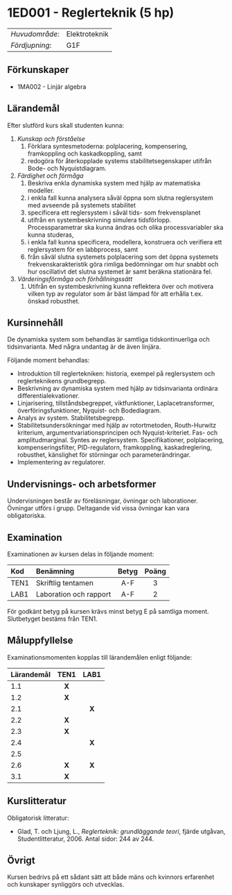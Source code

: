 # 1ED001 - Reglerteknik  (5 hp)

|     |     |
| --- | --- | 
| *Huvudområde*: | Elektroteknik | 
| *Fördjupning*: | G1F | 

## Förkunskaper

- 1MA002 - Linjär algebra

## Lärandemål

Efter slutförd kurs skall studenten kunna:

1. *Kunskap och förståelse*
    1. Förklara syntesmetoderna: polplacering, kompensering, framkoppling och kaskadkoppling, samt
    2. redogöra för återkopplade systems stabilitetsegenskaper utifrån Bode- och Nyquistdiagram.
2. *Färdighet och förmåga*
    1. Beskriva enkla dynamiska system med hjälp av matematiska modeller.
    2. i enkla fall kunna analysera såväl öppna som slutna reglersystem med avseende på systemets stabilitet
    3. specificera ett reglersystem i såväl tids- som frekvensplanet
    4. utifrån en systembeskrivning simulera tidsförlopp. Processparametrar ska kunna ändras och olika processvariabler ska kunna studeras,
    5. i enkla fall kunna specificera, modellera, konstruera och verifiera ett reglersystem för en labbprocess, samt
    6. från såväl slutna systemets polplacering som det öppna systemets frekvenskarakteristik göra rimliga bedömningar om hur snabbt och hur oscillativt det slutna systemet är samt beräkna stationära fel.
3. *Värderingsförmåga och förhållningssätt*
    1. Utifrån en systembeskrivning kunna reflektera över och motivera vilken typ av regulator som är bäst lämpad för att erhålla t.ex. önskad robusthet.

## Kursinnehåll

De dynamiska system som behandlas är samtliga tidskontinuerliga och tidsinvarianta. Med några undantag är de även linjära.

Följande moment behandlas:

- Introduktion till reglertekniken: historia, exempel på reglersystem och reglerteknikens grundbegrepp.
- Beskrivning av dynamiska system med hjälp av tidsinvarianta ordinära differentialekvationer.
- Linjarisering, tillståndsbegreppet, viktfunktioner, Laplacetransformer, överföringsfunktioner, Nyquist- och Bodediagram.
- Analys av system. Stabilitetsbegrepp.
- Stabilitetsundersökningar med hjälp av rotortmetoden, Routh-Hurwitz kriterium, argumentvariationsprincipen och Nyquist-kriteriet. Fas- och amplitudmarginal. Syntes av reglersystem. Specifikationer, polplacering, kompenseringsfilter, PID-regulatorn, framkoppling, kaskadreglering, robusthet, känslighet för störningar och parameterändringar.
- Implementering av regulatorer.

## Undervisnings- och arbetsformer

Undervisningen består av föreläsningar, övningar och laborationer. Övningar utförs i grupp. Deltagande vid vissa övningar kan vara obligatoriska.

## Examination

Examinationen av kursen delas in följande moment:

| Kod  | Benämning              | Betyg | Poäng |  
| :--- | :--------------------  | :---: | :---: |  
| TEN1 | Skriftlig tentamen     | A-F   | 3     |  
| LAB1 | Laboration och rapport | A-F   | 2     |  

För godkänt betyg på kursen krävs minst betyg E på samtliga moment. Slutbetyget bestäms från TEN1.

## Måluppfyllelse

Examinationsmomenten kopplas till lärandemålen enligt följande:

| Lärandemål | TEN1  | LAB1  |
| :--------- | :---: | :---: |
| 1.1        | **X** |       |
| 1.2        | **X** |       |
| 2.1        |       | **X** |
| 2.2        | **X** |       |
| 2.3        | **X** |       |
| 2.4        |       | **X** |
| 2.5        |       |       |
| 2.6        | **X** | **X** |
| 3.1        | **X** |       |

## Kurslitteratur

Obligatorisk litteratur:

- Glad, T. och Ljung, L., *Reglerteknik: grundläggande teori*, fjärde utgåvan, Studentlitteratur, 2006. Antal sidor: 244 av 244.

## Övrigt

Kursen bedrivs på ett sådant sätt att både mäns och kvinnors erfarenhet och kunskaper synliggörs och utvecklas.
